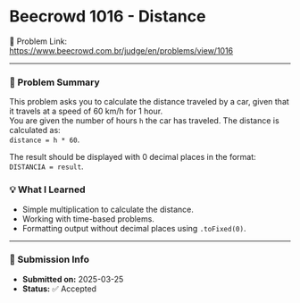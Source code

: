 # Beecrowd 1016 - Distance

🔗 Problem Link: https://www.beecrowd.com.br/judge/en/problems/view/1016

---

### 🧠 Problem Summary
This problem asks you to calculate the distance traveled by a car, given that it travels at a speed of 60 km/h for 1 hour.  
You are given the number of hours `h` the car has traveled. The distance is calculated as:  
`distance = h * 60`.

The result should be displayed with 0 decimal places in the format:  
`DISTANCIA = result`.

### 💡 What I Learned
- Simple multiplication to calculate the distance.
- Working with time-based problems.
- Formatting output without decimal places using `.toFixed(0)`.

---

### 📅 Submission Info
- **Submitted on:** 2025-03-25  
- **Status:** ✅ Accepted
